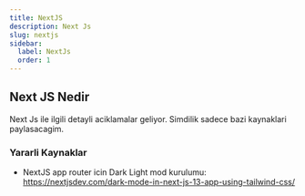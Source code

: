 ```yaml
---
title: NextJS
description: Next Js
slug: nextjs
sidebar:
  label: NextJs
  order: 1
---
```


## Next JS Nedir

Next Js ile ilgili detayli aciklamalar geliyor. Simdilik sadece bazi kaynaklari paylasacagim.



### Yararli Kaynaklar

- NextJS app router icin Dark Light mod kurulumu: https://nextjsdev.com/dark-mode-in-next-js-13-app-using-tailwind-css/
